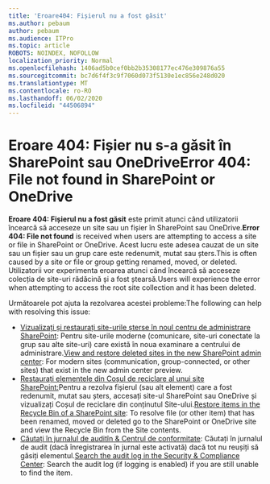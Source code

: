 ```yaml
---
title: 'Eroare404: Fișierul nu a fost găsit'
ms.author: pebaum
author: pebaum
ms.audience: ITPro
ms.topic: article
ROBOTS: NOINDEX, NOFOLLOW
localization_priority: Normal
ms.openlocfilehash: 1406ad5b0cef0bb2b35308177ec476e309876a55
ms.sourcegitcommit: bc7d6f4f3c9f7060d073f5130e1ec856e248d020
ms.translationtype: MT
ms.contentlocale: ro-RO
ms.lasthandoff: 06/02/2020
ms.locfileid: "44506894"
---
```

# <a name="error-404-file-not-found-in-sharepoint-or-onedrive"></a><span data-ttu-id="e91df-102">Eroare 404: Fișier nu s-a găsit în SharePoint sau OneDrive</span><span class="sxs-lookup"><span data-stu-id="e91df-102">Error 404: File not found in SharePoint or OneDrive</span></span>

<span data-ttu-id="e91df-103">**Eroare 404: Fișierul nu a fost găsit** este primit atunci când utilizatorii încearcă să acceseze un site sau un fișier în SharePoint sau OneDrive.</span><span class="sxs-lookup"><span data-stu-id="e91df-103">**Error 404: File not found** is received when users are attempting to access a site or file in SharePoint or OneDrive.</span></span> <span data-ttu-id="e91df-104">Acest lucru este adesea cauzat de un site sau un fișier sau un grup care este redenumit, mutat sau șters.</span><span class="sxs-lookup"><span data-stu-id="e91df-104">This is often caused by a site or file or group getting renamed, moved, or deleted.</span></span>
<span data-ttu-id="e91df-105">Utilizatorii vor experimenta eroarea atunci când încearcă să acceseze colecția de site-uri rădăcină și a fost ștearsă.</span><span class="sxs-lookup"><span data-stu-id="e91df-105">Users will experience the error when attempting to access the root site collection and it has been deleted.</span></span>

<span data-ttu-id="e91df-106">Următoarele pot ajuta la rezolvarea acestei probleme:</span><span class="sxs-lookup"><span data-stu-id="e91df-106">The following can help with resolving this issue:</span></span>
- <span data-ttu-id="e91df-107">[Vizualizați și restaurați site-urile șterse în noul centru de administrare SharePoint](https://docs.microsoft.com/sharepoint/view-and-restore-deleted-sites-in-new-admin-center): Pentru site-urile moderne (comunicare, site-uri conectate la grup sau alte site-uri) care există în noua examinare a centrului de administrare.</span><span class="sxs-lookup"><span data-stu-id="e91df-107">[View and restore deleted sites in the new SharePoint admin center](https://docs.microsoft.com/sharepoint/view-and-restore-deleted-sites-in-new-admin-center):  For modern sites (communication, group-connected, or other sites) that exist in the new admin center preview.</span></span>
- <span data-ttu-id="e91df-108">[Restaurați elementele din Coșul de reciclare al unui site SharePoint:](https://support.office.com/article/Restore-items-in-the-Recycle-Bin-of-a-SharePoint-site-6df466b6-55f2-4898-8d6e-c0dff851a0be)Pentru a rezolva fișierul (sau alt element) care a fost redenumit, mutat sau șters, accesați site-ul SharePoint sau OneDrive și vizualizați Coșul de reciclare din conținutul Site-ului.</span><span class="sxs-lookup"><span data-stu-id="e91df-108">[Restore items in the Recycle Bin of a SharePoint site](https://support.office.com/article/Restore-items-in-the-Recycle-Bin-of-a-SharePoint-site-6df466b6-55f2-4898-8d6e-c0dff851a0be):  To resolve file (or other item) that has been renamed, moved or deleted go to the SharePoint or OneDrive site and view the Recycle Bin from the Site contents.</span></span>
- <span data-ttu-id="e91df-109">[Căutați în jurnalul de auditîn &amp; Centrul de conformitate](https://docs.microsoft.com/microsoft-365/compliance/search-the-audit-log-in-security-and-compliance): Căutați în jurnalul de audit (dacă înregistrarea în jurnal este activată) dacă tot nu reușiți să găsiți elementul.</span><span class="sxs-lookup"><span data-stu-id="e91df-109">[Search the audit log in the Security &amp; Compliance Center](https://docs.microsoft.com/microsoft-365/compliance/search-the-audit-log-in-security-and-compliance):  Search the audit log (if logging is enabled) if you are still unable to find the item.</span></span>